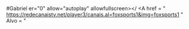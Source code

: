 #Gabriel
er="0" allow="autoplay" allowfullscreen></iframe></
<A href = " https://redecanaistv.net/player3/canais.al=foxsports1&img=foxsports1 " Alvo = "

